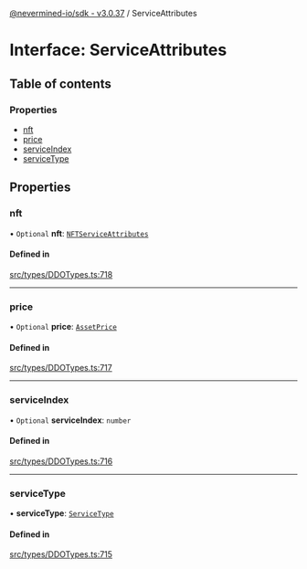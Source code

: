 [@nevermined-io/sdk - v3.0.37](../code-reference.md) / ServiceAttributes

# Interface: ServiceAttributes

## Table of contents

### Properties

- [nft](ServiceAttributes.md#nft)
- [price](ServiceAttributes.md#price)
- [serviceIndex](ServiceAttributes.md#serviceindex)
- [serviceType](ServiceAttributes.md#servicetype)

## Properties

### nft

• `Optional` **nft**: [`NFTServiceAttributes`](../classes/NFTServiceAttributes.md)

#### Defined in

[src/types/DDOTypes.ts:718](https://github.com/nevermined-io/sdk-js/blob/414db5fba135665acbeecfc29b3292c8e9044af7/src/types/DDOTypes.ts#L718)

---

### price

• `Optional` **price**: [`AssetPrice`](../classes/AssetPrice.md)

#### Defined in

[src/types/DDOTypes.ts:717](https://github.com/nevermined-io/sdk-js/blob/414db5fba135665acbeecfc29b3292c8e9044af7/src/types/DDOTypes.ts#L717)

---

### serviceIndex

• `Optional` **serviceIndex**: `number`

#### Defined in

[src/types/DDOTypes.ts:716](https://github.com/nevermined-io/sdk-js/blob/414db5fba135665acbeecfc29b3292c8e9044af7/src/types/DDOTypes.ts#L716)

---

### serviceType

• **serviceType**: [`ServiceType`](../code-reference.md#servicetype)

#### Defined in

[src/types/DDOTypes.ts:715](https://github.com/nevermined-io/sdk-js/blob/414db5fba135665acbeecfc29b3292c8e9044af7/src/types/DDOTypes.ts#L715)
